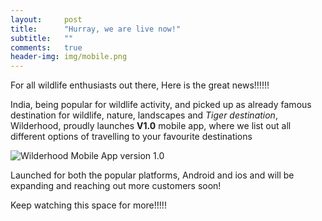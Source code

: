 ```yaml
---
layout:     post
title:      "Hurray, we are live now!"
subtitle:   ""
comments:   true
header-img: img/mobile.png
---
```


<p>For all wildlife enthusiasts out there, Here is the great news!!!!!!</p>

<p align="">India, being popular for wildlife activity, and picked up as already famous destination for wildlife, nature, landscapes and <em>Tiger destination</em>, Wilderhood, proudly launches <strong><a href="http://wilderhood.com" style="text-decoration:none">V1.0</a></strong> mobile app, where we list out all different options of travelling to your favourite destinations </p>

<img src="{{ site.baseurl }}/img/mobile.png" alt="Wilderhood Mobile App version 1.0">

<p>Launched for both the popular platforms, Android and ios and will be expanding and reaching out more customers soon!</p>

<p>Keep watching this space for more!!!!!</p>
